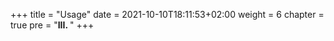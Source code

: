 +++
title = "Usage"
date = 2021-10-10T18:11:53+02:00
weight = 6
chapter = true
pre = "<b>III. </b>"
+++


